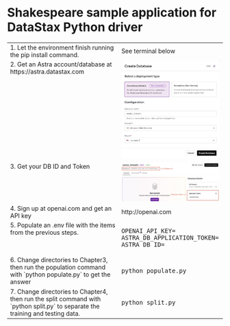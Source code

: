 # Shakespeare sample application for DataStax Python driver

<table>
<tr>
<td> 1. Let the environment finish running the pip install command.
</td>
<td> See terminal below
</td>
</tr>

<tr>
<td valign=top> 2. Get an Astra account/database at https://astra.datastax.com
</td>
<td> <img src="img/CreateDatabase.jpg" width=250>
</td>
</tr>

<tr>
<td valign=top> 3. Get your DB ID and Token
</td>
<td> <img src="img/ID_and_Token.jpg" width=250>
</td>
</tr>

<tr>
<td valign=top> 4. Sign up at openai.com and get an API key
</td>
<td> http://openai.com
</td>
</tr>

<tr>
<td valign=top> 5. Populate an .env file with the items from the previous steps.
</td>
<td> <pre>
OPENAI_API_KEY=<key>
ASTRA_DB_APPLICATION_TOKEN=<token>
ASTRA_DB_ID=<id>
</pre>
</td>
</tr>

<tr>
<td valign=top> 6. Change directories to Chapter3, then run the population command with `python populate.py` to get the answer
</td>
<td> <pre>
python populate.py
</pre>
</td>
</tr>
<tr>
<td valign=top> 7. Change directories to Chapter4, then run the split command with `python split.py` to separate the training and testing data.
</td>
<td> <pre>
python split.py
</pre>
</td>
</tr>
</table>
